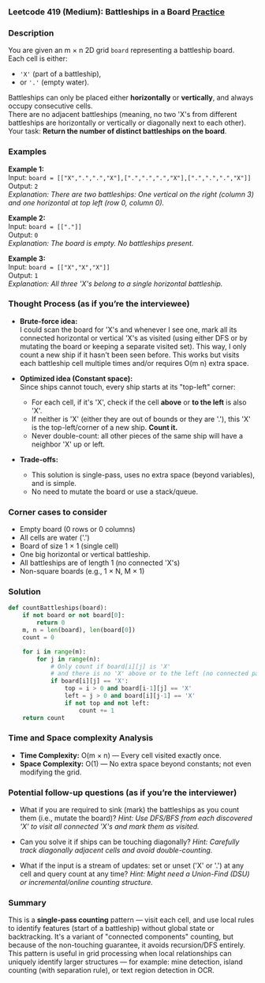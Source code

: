 ### Leetcode 419 (Medium): Battleships in a Board [Practice](https://leetcode.com/problems/battleships-in-a-board)

### Description  
You are given an m × n 2D grid `board` representing a battleship board.  
Each cell is either:
- `'X'` (part of a battleship),
- or `'.'` (empty water).

Battleships can only be placed either **horizontally** or **vertically**, and always occupy consecutive cells.  
There are no adjacent battleships (meaning, no two 'X's from different battleships are horizontally or vertically or diagonally next to each other).  
Your task: **Return the number of distinct battleships on the board**.


### Examples  

**Example 1:**  
Input: `board = [["X",".",".","X"],[".",".",".","X"],[".",".",".","X"]]`  
Output: `2`  
*Explanation: There are two battleships: One vertical on the right (column 3) and one horizontal at top left (row 0, column 0).*

**Example 2:**  
Input: `board = [["."]]`  
Output: `0`  
*Explanation: The board is empty. No battleships present.*

**Example 3:**  
Input: `board = [["X","X","X"]]`  
Output: `1`  
*Explanation: All three 'X's belong to a single horizontal battleship.*


### Thought Process (as if you’re the interviewee)  

- **Brute-force idea:**  
  I could scan the board for 'X's and whenever I see one, mark all its connected horizontal or vertical 'X's as visited (using either DFS or by mutating the board or keeping a separate visited set). This way, I only count a new ship if it hasn't been seen before. This works but visits each battleship cell multiple times and/or requires O(m n) extra space.

- **Optimized idea (Constant space):**  
  Since ships cannot touch, every ship starts at its "top-left" corner:  
  - For each cell, if it's 'X', check if the cell **above** or **to the left** is also 'X'.  
  - If neither is 'X' (either they are out of bounds or they are '.'), this 'X' is the top-left/corner of a new ship. **Count it.**  
  - Never double-count: all other pieces of the same ship will have a neighbor 'X' up or left.

- **Trade-offs:**  
  - This solution is single-pass, uses no extra space (beyond variables), and is simple.
  - No need to mutate the board or use a stack/queue.


### Corner cases to consider  
- Empty board (0 rows or 0 columns)
- All cells are water ('.')
- Board of size 1 × 1 (single cell)
- One big horizontal or vertical battleship.
- All battleships are of length 1 (no connected 'X's)
- Non-square boards (e.g., 1 × N, M × 1)


### Solution

```python
def countBattleships(board):
    if not board or not board[0]:
        return 0
    m, n = len(board), len(board[0])
    count = 0

    for i in range(m):
        for j in range(n):
            # Only count if board[i][j] is 'X'
            # and there is no 'X' above or to the left (no connected part)
            if board[i][j] == 'X':
                top = i > 0 and board[i-1][j] == 'X'
                left = j > 0 and board[i][j-1] == 'X'
                if not top and not left:
                    count += 1
    return count
```


### Time and Space complexity Analysis  

- **Time Complexity:** O(m × n) — Every cell visited exactly once.
- **Space Complexity:** O(1) — No extra space beyond constants; not even modifying the grid.


### Potential follow-up questions (as if you’re the interviewer)  

- What if you are required to sink (mark) the battleships as you count them (i.e., mutate the board)?
  *Hint: Use DFS/BFS from each discovered 'X' to visit all connected 'X's and mark them as visited.*

- Can you solve it if ships can be touching diagonally?
  *Hint: Carefully track diagonally adjacent cells and avoid double-counting.*

- What if the input is a stream of updates: set or unset ('X' or '.') at any cell and query count at any time?
  *Hint: Might need a Union-Find (DSU) or incremental/online counting structure.*


### Summary
This is a **single-pass counting** pattern — visit each cell, and use local rules to identify features (start of a battleship) without global state or backtracking. It's a variant of "connected components" counting, but because of the non-touching guarantee, it avoids recursion/DFS entirely. This pattern is useful in grid processing when local relationships can uniquely identify larger structures — for example: mine detection, island counting (with separation rule), or text region detection in OCR.